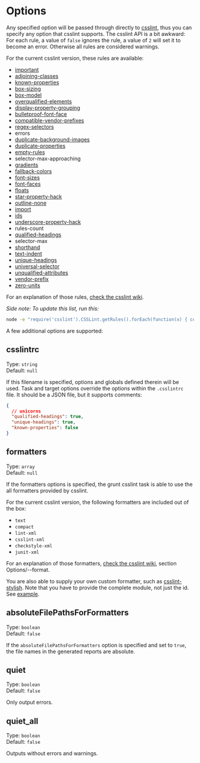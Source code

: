 # Options

Any specified option will be passed through directly to [csslint](http://csslint.net/), thus you can specify any option that csslint supports. The csslint API is a bit awkward: For each rule, a value of `false` ignores the rule, a value of `2` will set it to become an error. Otherwise all rules are considered warnings.

For the current csslint version, these rules are available:

- [important](https://github.com/CSSLint/csslint/wiki/Disallow-%21important)
- [adjoining-classes](https://github.com/CSSLint/csslint/wiki/Disallow-adjoining-classes)
- [known-properties](https://github.com/CSSLint/csslint/wiki/Require-use-of-known-properties)
- [box-sizing](https://github.com/CSSLint/csslint/wiki/Disallow-box-sizing)
- [box-model](https://github.com/CSSLint/csslint/wiki/Beware-of-box-model-size)
- [overqualified-elements](https://github.com/CSSLint/csslint/wiki/Disallow-overqualified-elements)
- [display-property-grouping](https://github.com/CSSLint/csslint/wiki/Require-properties-appropriate-for-display)
- [bulletproof-font-face](https://github.com/CSSLint/csslint/wiki/Bulletproof-font-face)
- [compatible-vendor-prefixes](https://github.com/CSSLint/csslint/wiki/Require-compatible-vendor-prefixes)
- [regex-selectors](https://github.com/CSSLint/csslint/wiki/Disallow-selectors-that-look-like-regular-expressions)
- errors
- [duplicate-background-images](https://github.com/CSSLint/csslint/wiki/Disallow-duplicate-background-images)
- [duplicate-properties](https://github.com/CSSLint/csslint/wiki/Disallow-duplicate-properties)
- [empty-rules](https://github.com/CSSLint/csslint/wiki/Disallow-empty-rules)
- selector-max-approaching
- [gradients](https://github.com/CSSLint/csslint/wiki/Require-all-gradient-definitions)
- [fallback-colors](https://github.com/CSSLint/csslint/wiki/Require-fallback-colors)
- [font-sizes](https://github.com/CSSLint/csslint/wiki/Don%27t-use-too-many-font-size-declarations)
- [font-faces](https://github.com/CSSLint/csslint/wiki/Don%27t-use-too-many-web-fonts)
- [floats](https://github.com/CSSLint/csslint/wiki/Disallow-too-many-floats)
- [star-property-hack](https://github.com/CSSLint/csslint/wiki/Disallow-star-hack)
- [outline-none](https://github.com/CSSLint/csslint/wiki/Disallow-outline%3Anone)
- [import](https://github.com/CSSLint/csslint/wiki/Disallow-%40import)
- [ids](https://github.com/CSSLint/csslint/wiki/Disallow-IDs-in-selectors)
- [underscore-property-hack](https://github.com/CSSLint/csslint/wiki/Disallow-underscore-hack)
- rules-count
- [qualified-headings](https://github.com/CSSLint/csslint/wiki/Disallow-qualified-headings)
- selector-max
- [shorthand](https://github.com/CSSLint/csslint/wiki/Require-shorthand-properties)
- [text-indent](https://github.com/CSSLint/csslint/wiki/Disallow-negative-text-indent)
- [unique-headings](https://github.com/CSSLint/csslint/wiki/Headings-should-only-be-defined-once)
- [universal-selector](https://github.com/CSSLint/csslint/wiki/Disallow-universal-selector)
- [unqualified-attributes](https://github.com/CSSLint/csslint/wiki/Disallow-unqualified-attribute-selectors)
- [vendor-prefix](https://github.com/CSSLint/csslint/wiki/Require-standard-property-with-vendor-prefix)
- [zero-units](https://github.com/CSSLint/csslint/wiki/Disallow-units-for-zero-values)

For an explanation of those rules, [check the csslint wiki](https://github.com/stubbornella/csslint/wiki/Rules).

*Side note: To update this list, run this:*

```bash
node -e "require('csslint').CSSLint.getRules().forEach(function(x) { console.log(x.id) })"
```

A few additional options are supported:


## csslintrc

Type: `string`  
Default: `null`

If this filename is specified, options and globals defined therein will be used. Task and target options override the options within the `.csslintrc` file. It should be a JSON file, but it supports comments:

```json
{
  // unicorns
  "qualified-headings": true,
  "unique-headings": true,
  "known-properties": false
}
```

## formatters

Type: `array`  
Default: `null`

If the formatters options is specified, the grunt csslint task is able to use the
all formatters provided by csslint.

For the current csslint version, the following formatters are included out of the box:

- `text`
- `compact`
- `lint-xml`
- `csslint-xml`
- `checkstyle-xml`
- `junit-xml`

For an explanation of those formatters, [check the csslint wiki](https://github.com/stubbornella/csslint/wiki/Command-line-interface), section Options/--format.

You are also able to supply your own custom formatter, such as [csslint-stylish](https://www.npmjs.com/package/csslint-stylish). Note that you have to provide the complete module, not just the id. See [example](#providing-a-custom-formatter).

## absoluteFilePathsForFormatters

Type: `boolean`  
Default: `false`

If the `absoluteFilePathsForFormatters` option is specified and set to `true`, the file names in the generated reports are absolute.

## quiet

Type: `boolean`  
Default: `false`

Only output errors.

## quiet_all

Type: `boolean`  
Default: `false`

Outputs without errors and warnings.
